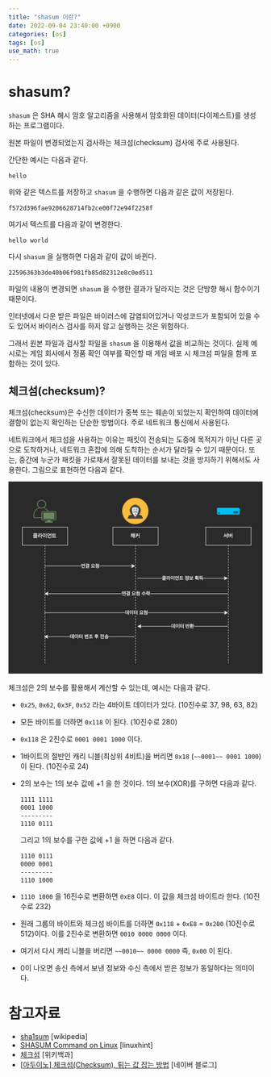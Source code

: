 ```yaml
---
title: "shasum 이란?"
date: 2022-09-04 23:40:00 +0900
categories: [os]
tags: [os]
use_math: true
---
```


# shasum?

`shasum` 은 SHA 해시 암호 알고리즘을 사용해서 암호화된 데이터(다이제스트)를 생성하는 프로그램이다.

원본 파일이 변경되었는지 검사하는 체크섬(checksum) 검사에 주로 사용된다.

간단한 예시는 다음과 같다.

```
hello
```

위와 같은 텍스트를 저장하고 `shasum` 을 수행하면 다음과 같은 값이 저장된다.

```
f572d396fae9206628714fb2ce00f72e94f2258f
```

여기서 텍스트를 다음과 같이 변경한다.

```
hello world
```

다시 `shasum` 을 실행하면 다음과 같이 값이 바뀐다.

```
22596363b3de40b06f981fb85d82312e8c0ed511
```

파일의 내용이 변경되면 `shasum` 을 수행한 결과가 달라지는 것은 단방향 해시 함수이기 때문이다.

인터넷에서 다운 받은 파일은 바이러스에 감염되어있거나 악성코드가 포함되어 있을 수도 있어서 바이러스 검사를 하지 않고 실행하는 것은 위험하다.

그래서 원본 파일과 검사할 파일을 `shasum` 을 이용해서 값을 비교하는 것이다. 실제 예시로는 게임 회사에서 정품 확인 여부를 확인할 때 게임 배포 시 체크섬 파일을 함께 포함하는 것이 있다.

## 체크섬(checksum)?

체크섬(checksum)은 수신한 데이터가 중복 또는 훼손이 되었는지 확인하여 데이터에 결함이 없는지 확인하는 단순한 방법이다. 주로 네트워크 통신에서 사용된다.

네트워크에서 체크섬을 사용하는 이유는 패킷이 전송되는 도중에 목적지가 아닌 다른 곳으로 도착하거나, 네트워크 혼잡에 의해 도착하는 순서가 달라질 수 있기 때문이다. 또는, 중간에 누군가 패킷을 가로채서 잘못된 데이터를 보내는 것을 방지하기 위해서도 사용한다. 그림으로 표현하면 다음과 같다.

![checksum.png](/assets/images/2022-09-04-what-is-shasum/checksum.png)

체크섬은 2의 보수를 활용해서 계산할 수 있는데, 예시는 다음과 같다.

- `0x25`, `0x62`, `0x3F`, `0x52` 라는 4바이트 데이터가 있다. (10진수로 37, 98, 63, 82)
- 모든 바이트를 더하면 `0x118` 이 된다. (10진수로 280)
- `0x118` 은 2진수로 `0001 0001 1000` 이다.
- 1바이트의 절반인 캐리 니블(최상위 4비트)을 버리면 `0x18` (`~~0001~~ 0001 1000`)이 된다. (10진수로 24)
- 2의 보수는 1의 보수 값에 +1 을 한 것이다. 1의 보수(XOR)를 구하면 다음과 같다.
    
    ```
    1111 1111
    0001 1000
    ---------
    1110 0111
    ```
    
    그리고 1의 보수를 구한 값에 +1 을 하면 다음과 같다.
    
    ```
    1110 0111
    0000 0001
    ---------
    1110 1000
    ```
    
- `1110 1000` 을 16진수로 변환하면 `0xE8` 이다. 이 값을 체크섬 바이트라 한다. (10진수로 232)
- 원래 그룹의 바이트와 체크섬 바이트를 더하면 `0x118` + `0xE8` = `0x200` (10진수로 512)이다.  이를 2진수로 변환하면 `0010 0000 0000` 이다.
- 여기서 다시 캐리 니블을 버리면 `~~0010~~ 0000 0000` 즉, `0x00` 이 된다.
- 0이 나오면 송신 측에서 보낸 정보와 수신 측에서 받은 정보가 동일하다는 의미이다.

# 참고자료

- [sha1sum](https://en.wikipedia.org/wiki/Sha1sum) [wikipedia]
- [SHASUM Command on Linux](https://linuxhint.com/shasum-linux/) [linuxhint]
- [체크섬](https://ko.wikipedia.org/wiki/%EC%B2%B4%ED%81%AC%EC%84%AC) [위키백과]
- [[아두이노] 체크섬(Checksum), 튀는 값 잡는 방법](https://m.blog.naver.com/dkwltmdgus/220537080579) [네이버 블로그]